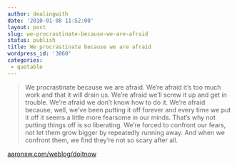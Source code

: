 ```yaml
---
author: dealingwith
date: '2010-01-08 11:52:00'
layout: post
slug: we-procrastinate-because-we-are-afraid
status: publish
title: We procrastinate because we are afraid
wordpress_id: '3060'
categories:
 - quotable
---
```


> We procrastinate because we are afraid. We’re afraid it’s too much work and that it will drain us. We’re afraid we’ll screw it up and get in trouble. We’re afraid we don’t know how to do it. We’re afraid because, well, we’ve been putting it off forever and every time we put it off it seems a little more fearsome in our minds. That’s why not putting things off is so liberating. We’re forced to confront our fears, not let them grow bigger by repeatedly running away. And when we confront them, we find they’re not so scary after all.

[aaronsw.com/weblog/doitnow](http://www.aaronsw.com/weblog/doitnow)
